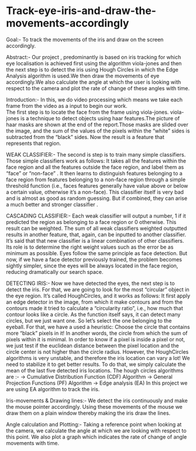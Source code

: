 # Track-eye-iris-and-draw-the-movements-accordingly

Goal:-
	To track the movements of the iris and draw on the screen accordingly.

Abstract:-
	Our project , predominantly is based on iris tracking for which eye localisation is achieved first using the algorithm viola-jones and then the next step is to detect the iris using Hough Circles in which the Edge Analysis algorithm is used.We then draw the movements of eye accordingly.We also calculate the angle at which the user is looking with respect to the camera and plot the rate of change of these angles with time. 
 
Introduction:-
        In this, we do  video processing which means we take each frame from the video as a input to begin our work.	
	The first step is to locate the face from the frame using viola-jones. viola-jones is a technique to detect objects using haar features.The picture of haar masks are shown at the end of the report.Those masks are slided over the image, and the sum of the values of the pixels within the “white” sides is subtracted from the “black” sides. Now the result is a feature that represents that region.


WEAK CLASSIFIER:-
	The second is step is to train many simple classifiers. Those simple classifiers work as follows: 
It takes all the features within the face region and all the features outside the face region, and label them as “face” or “non-face” . It then learns to distinguish features belonging to a face region from features belonging to a non-face region through a simple threshold function (i.e., faces features generally have value above or below a certain value, otherwise it’s a non-face). This classifier itself is very bad and is almost as good as random guessing. But if combined, they can arise a much better and stronger classifier .


CASCADING CLASSIFIER:-
	 Each weak classifier will output a number, 1 if it predicted the region as belonging to a face region or 0 otherwise. This result can be weighted. The sum of all weak classifiers weighted outputted results in another feature, that, again, can be inputted to another classifier. It’s said that that new classifier is a linear combination of other classifiers. Its role is to determine the right weight values such as the error be as minimum as possible.
	Eyes follow the same principle as face detection. But now, if we have a face detector previously trained, the problem becomes sightly simpler, since the eyes will be always located in the face region, reducing dramatically our search space.



DETECTING IRIS:-
	Now we have detected the eyes, the next step is to detect the iris. For that, we are going to look for the most “circular” object in the eye region. It’s called HoughCircles, and it works as follows: It first apply an edge detector in the image, from which it make contours and from the contours made it tried to calculate a “circularity ratio”, i.e., how much that contour looks like a circle.
	As the function itself says, it can detect many circles, but we just want one. So let’s select the one belonging to the eyeball. For that, we have a used a  heuristic: Choose the circle that contains more “black” pixels in it! In another words, the circle from which the sum of pixels within it is minimal.
	In order to know if a pixel is inside a pixel or not, we just test if the euclidean distance between the pixel location and the circle center is not higher than the circle radius.
	However, the HoughCircles algorithms is very unstable, and therefore the iris location can vary a lot! We need to stabilize it to get better results. To do that, we simply calculate the mean of the last five detected iris locations.
	The hough circles algorithms are :-
	-> Cumulative Distribution Function (CDF) Algorithm
	-> General Projection Functions (PF) Algorithm
	-> Edge analysis (EA)
In this project we are using EA algorithm  to track the iris. 

Iris-movements & Drawing lines:-
	We detect the iris continuously and make the mouse pointer accordingly. Using these movements of the mouse we draw them on a plain window thereby making the iris draw the lines.
	
Angle calculation and Plotting:-
	Taking a reference point when looking at the camera, we calculate the angle at which we are looking with respect to this point. We also plot a graph which indicates the rate of change of angle movements with time.

